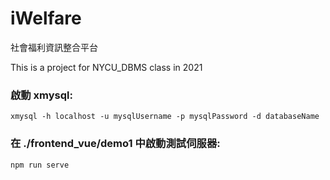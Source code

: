 # iWelfare
社會福利資訊整合平台

This is a project for NYCU_DBMS class in 2021



### 啟動 xmysql:
```
xmysql -h localhost -u mysqlUsername -p mysqlPassword -d databaseName
```

### 在 ./frontend_vue/demo1 中啟動測試伺服器:
```
npm run serve
```

